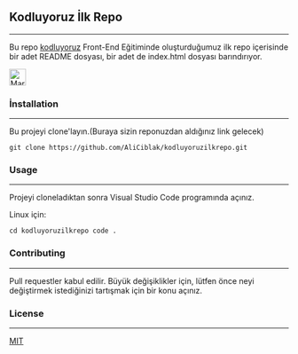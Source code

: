<h2>Kodluyoruz İlk Repo</h2>
</hr>
<hr></hr>
<p>Bu repo <a href="https://www.kodluyoruz.org/">kodluyoruz</a> Front-End Eğitiminde oluşturduğumuz 
ilk repo içerisinde bir adet README dosyası, bir adet de index.html dosyası barındırıyor.</p>
<img src="markdown.png" alt="Markdown" width="30" height="30">

<h3>İnstallation</h3>
</hr>
<hr></hr>
<p>Bu projeyi clone'layın.(Buraya sizin reponuzdan aldığınız link gelecek)</p>
<code>git clone https://github.com/AliCiblak/kodluyoruzilkrepo.git</code>

<h3>Usage</h3>
</hr>
<hr></hr>
<p>Projeyi cloneladıktan sonra Visual Studio Code programında açınız.

Linux için:</p>
<code>cd kodluyoruzilkrepo code .</code>

<h3>Contributing</h3>
</hr>
<hr></hr>
<p>Pull requestler kabul edilir. Büyük değişiklikler için, lütfen önce neyi değiştirmek istediğinizi tartışmak için bir konu açınız.</p>

<h3>License</h3>
</hr>
<hr></hr>
<a href="https://choosealicense.com/licenses/mit/">MIT</a>